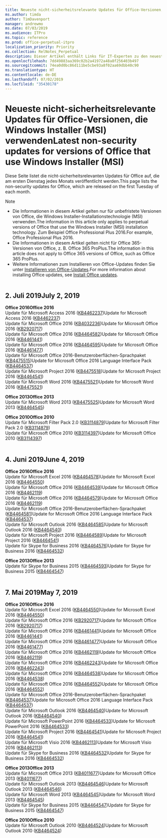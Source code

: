 ```yaml
---
title: Neueste nicht-sicherheitsrelevante Updates für Office-Versionen, die Windows Installer (MSI) verwenden
ms.author: timda
author: TimDavenport
manager: andrewmo
ms.date: 07/03/2019
ms.audience: ITPro
ms.topic: reference
ms.prod: office-perpetual-itpro
localization_priority: Priority
ms.collection: RelNotes_Perpetual
description: Dieser Artikel enthält Links für IT-Experten zu den neuesten nicht-sicherheitsrelevanten Updateinformationen für dauerhafte Versionen von Office 2016, Office 2013 und Office 2010
ms.openlocfilehash: 7dd49883aa369c02b2a41972a48a8f256403b497
ms.sourcegitcommit: 74ea0d0bc86d111be5cbe93a8f02aa69dbb40c90
ms.translationtype: HT
ms.contentlocale: de-DE
ms.lasthandoff: 07/02/2019
ms.locfileid: "35430178"
---
```

# <a name="latest-non-security-updates-for-versions-of-office-that-use-windows-installer-msi"></a><span data-ttu-id="c1a56-103">Neueste nicht-sicherheitsrelevante Updates für Office-Versionen, die Windows Installer (MSI) verwenden</span><span class="sxs-lookup"><span data-stu-id="c1a56-103">Latest non-security updates for versions of Office that use Windows Installer (MSI)</span></span>

<span data-ttu-id="c1a56-104">Diese Seite listet die nicht-sicherheitsrelevanten Updates für Office auf, die am ersten Dienstag jedes Monats veröffentlicht werden.</span><span class="sxs-lookup"><span data-stu-id="c1a56-104">This page lists the non-security updates for Office, which are released on the first Tuesday of each month.</span></span>

> [!NOTE]
> - <span data-ttu-id="c1a56-105">Die Informationen in diesem Artikel gelten nur für unbefristete Versionen von Office, die Windows Installer-Installationstechnologie (MSI) verwenden.</span><span class="sxs-lookup"><span data-stu-id="c1a56-105">The information in this article only applies to perpetual versions of Office that use the Windows Installer (MSI) installation technology.</span></span> <span data-ttu-id="c1a56-106">Zum Beispiel Office Professional Plus 2016.</span><span class="sxs-lookup"><span data-stu-id="c1a56-106">For example, Office Professional Plus 2016.</span></span>
> - <span data-ttu-id="c1a56-107">Die Informationen in diesem Artikel gelten nicht für Office 365-Versionen von Office, z. B. Office 365 ProPlus.</span><span class="sxs-lookup"><span data-stu-id="c1a56-107">The information in this article does not apply to Office 365 versions of Office, such as Office 365 ProPlus.</span></span>
> - <span data-ttu-id="c1a56-108">Weitere Informationen zum Installieren von Office-Updates finden Sie unter [Installieren von Office-Updates](https://support.office.com/article/2ab296f3-7f03-43a2-8e50-46de917611c5).</span><span class="sxs-lookup"><span data-stu-id="c1a56-108">For more information about installing Office updates, see [Install Office updates](https://support.office.com/article/2ab296f3-7f03-43a2-8e50-46de917611c5).</span></span>
<br/><br/>

## <a name="july-2-2019"></a><span data-ttu-id="c1a56-109">2. Juli 2019</span><span class="sxs-lookup"><span data-stu-id="c1a56-109">July 2, 2019</span></span>

<span data-ttu-id="c1a56-110">**Office 2016**</span><span class="sxs-lookup"><span data-stu-id="c1a56-110">**Office 2016**</span></span><br/>
<span data-ttu-id="c1a56-111">Update für Microsoft Access 2016 ([KB4462237](https://support.microsoft.com/help/4462237))</span><span class="sxs-lookup"><span data-stu-id="c1a56-111">Update for Microsoft Access 2016 ([KB4462237](https://support.microsoft.com/help/4462237))</span></span><br/>
<span data-ttu-id="c1a56-112">Update für Microsoft Office 2016 ([KB4032236](https://support.microsoft.com/help/4032236))</span><span class="sxs-lookup"><span data-stu-id="c1a56-112">Update for Microsoft Office 2016 ([KB2920717](https://support.microsoft.com/help/4032236))</span></span><br/>
<span data-ttu-id="c1a56-113">Update für Microsoft Office 2016 ([KB4464582](https://support.microsoft.com/help/4464582))</span><span class="sxs-lookup"><span data-stu-id="c1a56-113">Update for Microsoft Office 2016 ([KB4461441](https://support.microsoft.com/help/4464582))</span></span><br/>
<span data-ttu-id="c1a56-114">Update für Microsoft Office 2016 ([KB4464595](https://support.microsoft.com/help/4464595))</span><span class="sxs-lookup"><span data-stu-id="c1a56-114">Update for Microsoft Office 2016 ([KB4461477](https://support.microsoft.com/help/4464595))</span></span><br/>
<span data-ttu-id="c1a56-115">Update für Microsoft Office 2016-Benutzeroberflächen-Sprachpaket ([KB4475515](https://support.microsoft.com/help/4475515))</span><span class="sxs-lookup"><span data-stu-id="c1a56-115">Update for Microsoft Office 2016 Language Interface Pack ([KB4464537](https://support.microsoft.com/help/4475515))</span></span><br/>
<span data-ttu-id="c1a56-116">Update für Microsoft Project 2016 ([KB4475518](https://support.microsoft.com/help/4475518))</span><span class="sxs-lookup"><span data-stu-id="c1a56-116">Update for Microsoft Project 2016 ([KB4464541](https://support.microsoft.com/help/4475518))</span></span><br/>
<span data-ttu-id="c1a56-117">Update für Microsoft Word 2016 ([KB4475521](https://support.microsoft.com/help/4475521))</span><span class="sxs-lookup"><span data-stu-id="c1a56-117">Update for Microsoft Word 2016 ([KB4475521](https://support.microsoft.com/help/4475521))</span></span><br/>


<span data-ttu-id="c1a56-118">**Office 2013**</span><span class="sxs-lookup"><span data-stu-id="c1a56-118">**Office 2013**</span></span><br/>
<span data-ttu-id="c1a56-119">Update für Microsoft Word 2013 ([KB4475525](https://support.microsoft.com/help/4475525))</span><span class="sxs-lookup"><span data-stu-id="c1a56-119">Update for Microsoft Word 2013 ([KB4464545](https://support.microsoft.com/help/4475525))</span></span><br/>


<span data-ttu-id="c1a56-120">**Office 2010**</span><span class="sxs-lookup"><span data-stu-id="c1a56-120">**Office 2010**</span></span><br/>
<span data-ttu-id="c1a56-121">Update für Microsoft Filter Pack 2.0 ([KB3114879](https://support.microsoft.com/help/3114879))</span><span class="sxs-lookup"><span data-stu-id="c1a56-121">Update for Microsoft Filter Pack 2.0 ([KB3114879](https://support.microsoft.com/help/3114879))</span></span><br/><span data-ttu-id="c1a56-122">Update für Microsoft Office 2010 ([KB3114397](https://support.microsoft.com/help/3114397))</span><span class="sxs-lookup"><span data-stu-id="c1a56-122">Update for Microsoft Office 2010 ([KB3114397](https://support.microsoft.com/help/3114397))</span></span><br/><br/>

## <a name="june-4-2019"></a><span data-ttu-id="c1a56-123">4. Juni 2019</span><span class="sxs-lookup"><span data-stu-id="c1a56-123">June 4, 2019</span></span>

<span data-ttu-id="c1a56-124">**Office 2016**</span><span class="sxs-lookup"><span data-stu-id="c1a56-124">**Office 2016**</span></span><br/>
<span data-ttu-id="c1a56-125">Update für Microsoft Excel 2016 ([KB4464578](https://support.microsoft.com/help/4464578))</span><span class="sxs-lookup"><span data-stu-id="c1a56-125">Update for Microsoft Excel 2016 ([KB4464550](https://support.microsoft.com/help/4464578))</span></span><br/>
<span data-ttu-id="c1a56-126">Update für Microsoft Office 2016 ([KB4464539](https://support.microsoft.com/help/4464539))</span><span class="sxs-lookup"><span data-stu-id="c1a56-126">Update for Microsoft Office 2016 ([KB4462119](https://support.microsoft.com/help/4464539))</span></span><br/>
<span data-ttu-id="c1a56-127">Update für Microsoft Office 2016 ([KB4464579](https://support.microsoft.com/help/4464579))</span><span class="sxs-lookup"><span data-stu-id="c1a56-127">Update for Microsoft Office 2016 ([KB4462119](https://support.microsoft.com/help/4464579))</span></span><br/>
<span data-ttu-id="c1a56-128">Update für Microsoft Office 2016-Benutzeroberflächen-Sprachpaket ([KB4464581](https://support.microsoft.com/help/4464581))</span><span class="sxs-lookup"><span data-stu-id="c1a56-128">Update for Microsoft Office 2016 Language Interface Pack ([KB4464537](https://support.microsoft.com/help/4464581))</span></span><br/>
<span data-ttu-id="c1a56-129">Update für Microsoft Outlook 2016 ([KB4464585](https://support.microsoft.com/help/4464585))</span><span class="sxs-lookup"><span data-stu-id="c1a56-129">Update for Microsoft Outlook 2016 ([KB4464540](https://support.microsoft.com/help/4464585))</span></span><br/>
<span data-ttu-id="c1a56-130">Update für Microsoft Project 2016 ([KB4464589](https://support.microsoft.com/help/4464589))</span><span class="sxs-lookup"><span data-stu-id="c1a56-130">Update for Microsoft Project 2016 ([KB4464541](https://support.microsoft.com/help/4464589))</span></span><br/>
<span data-ttu-id="c1a56-131">Update für Skype for Business 2016 ([KB4464576](https://support.microsoft.com/help/4464576))</span><span class="sxs-lookup"><span data-stu-id="c1a56-131">Update for Skype for Business 2016 ([KB4464532](https://support.microsoft.com/help/4464576))</span></span><br/>

<span data-ttu-id="c1a56-132">**Office 2013**</span><span class="sxs-lookup"><span data-stu-id="c1a56-132">**Office 2013**</span></span><br/>
<span data-ttu-id="c1a56-133">Update für Skype for Business 2015 ([KB4464593](https://support.microsoft.com/help/4464593))</span><span class="sxs-lookup"><span data-stu-id="c1a56-133">Update for Skype for Business 2015 ([KB4464547](https://support.microsoft.com/help/4464593))</span></span><br/>
<br/>
## <a name="may-7-2019"></a><span data-ttu-id="c1a56-134">7. Mai 2019</span><span class="sxs-lookup"><span data-stu-id="c1a56-134">May 7, 2019</span></span>

<span data-ttu-id="c1a56-135">**Office 2016**</span><span class="sxs-lookup"><span data-stu-id="c1a56-135">**Office 2016**</span></span><br/>
<span data-ttu-id="c1a56-136">Update für Microsoft Excel 2016 ([KB4464550](https://support.microsoft.com/help/4464550))</span><span class="sxs-lookup"><span data-stu-id="c1a56-136">Update for Microsoft Excel 2016 ([KB4464550](https://support.microsoft.com/help/4464550))</span></span><br/>
<span data-ttu-id="c1a56-137">Update für Microsoft Office 2016 ([KB2920717](https://support.microsoft.com/help/2920717))</span><span class="sxs-lookup"><span data-stu-id="c1a56-137">Update for Microsoft Office 2016 ([KB2920717](https://support.microsoft.com/help/2920717))</span></span><br/>
<span data-ttu-id="c1a56-138">Update für Microsoft Office 2016 ([KB4461441](https://support.microsoft.com/help/4461441))</span><span class="sxs-lookup"><span data-stu-id="c1a56-138">Update for Microsoft Office 2016 ([KB4461441](https://support.microsoft.com/help/4461441))</span></span><br/>
<span data-ttu-id="c1a56-139">Update für Microsoft Office 2016 ([KB4461477](https://support.microsoft.com/help/4461477))</span><span class="sxs-lookup"><span data-stu-id="c1a56-139">Update for Microsoft Office 2016 ([KB4461477](https://support.microsoft.com/help/4461477))</span></span><br/>
<span data-ttu-id="c1a56-140">Update für Microsoft Office 2016 ([KB4462119](https://support.microsoft.com/help/4462119))</span><span class="sxs-lookup"><span data-stu-id="c1a56-140">Update for Microsoft Office 2016 ([KB4462119](https://support.microsoft.com/help/4462119))</span></span><br/>
<span data-ttu-id="c1a56-141">Update für Microsoft Office 2016 ([KB4462243](https://support.microsoft.com/help/4462243))</span><span class="sxs-lookup"><span data-stu-id="c1a56-141">Update for Microsoft Office 2016 ([KB4462243](https://support.microsoft.com/help/4462243))</span></span><br/>
<span data-ttu-id="c1a56-142">Update für Microsoft Office 2016 ([KB4464538](https://support.microsoft.com/help/4464538))</span><span class="sxs-lookup"><span data-stu-id="c1a56-142">Update for Microsoft Office 2016 ([KB4464538](https://support.microsoft.com/help/4464538))</span></span><br/>
<span data-ttu-id="c1a56-143">Update für Microsoft Office 2016 ([KB4464552](https://support.microsoft.com/help/4464552))</span><span class="sxs-lookup"><span data-stu-id="c1a56-143">Update for Microsoft Office 2016 ([KB4464552](https://support.microsoft.com/help/4464552))</span></span><br/>
<span data-ttu-id="c1a56-144">Update für Microsoft Office 2016-Benutzeroberflächen-Sprachpaket ([KB4464537](https://support.microsoft.com/help/4464537))</span><span class="sxs-lookup"><span data-stu-id="c1a56-144">Update for Microsoft Office 2016 Language Interface Pack ([KB4464537](https://support.microsoft.com/help/4464537))</span></span><br/>
<span data-ttu-id="c1a56-145">Update für Microsoft Outlook 2016 ([KB4464540](https://support.microsoft.com/help/4464540))</span><span class="sxs-lookup"><span data-stu-id="c1a56-145">Update for Microsoft Outlook 2016 ([KB4464540](https://support.microsoft.com/help/4464540))</span></span><br/>
<span data-ttu-id="c1a56-146">Update für Microsoft PowerPoint 2016 ([KB4464533](https://support.microsoft.com/help/4464533))</span><span class="sxs-lookup"><span data-stu-id="c1a56-146">Update for Microsoft PowerPoint 2016 ([KB4464533](https://support.microsoft.com/help/4464533))</span></span><br/>
<span data-ttu-id="c1a56-147">Update für Microsoft Project 2016 ([KB4464541](https://support.microsoft.com/help/4464541))</span><span class="sxs-lookup"><span data-stu-id="c1a56-147">Update for Microsoft Project 2016 ([KB4464541](https://support.microsoft.com/help/4464541))</span></span><br/>
<span data-ttu-id="c1a56-148">Update für Microsoft Visio 2016 ([KB4462113](https://support.microsoft.com/help/4462113))</span><span class="sxs-lookup"><span data-stu-id="c1a56-148">Update for Microsoft Visio 2016 ([KB4462113](https://support.microsoft.com/help/4462113))</span></span><br/>
<span data-ttu-id="c1a56-149">Update für Skype for Business 2016 ([KB4464532](https://support.microsoft.com/help/4464532))</span><span class="sxs-lookup"><span data-stu-id="c1a56-149">Update for Skype for Business 2016 ([KB4464532](https://support.microsoft.com/help/4464532))</span></span><br/>

<span data-ttu-id="c1a56-150">**Office 2013**</span><span class="sxs-lookup"><span data-stu-id="c1a56-150">**Office 2013**</span></span><br/>
<span data-ttu-id="c1a56-151">Update für Microsoft Office 2013 ([KB4011677](https://support.microsoft.com/help/4011677))</span><span class="sxs-lookup"><span data-stu-id="c1a56-151">Update for Microsoft Office 2013 ([KB4011677](https://support.microsoft.com/help/4011677))</span></span><br/>
<span data-ttu-id="c1a56-152">Update für Microsoft Outlook 2013 ([KB4464546](https://support.microsoft.com/help/4464546))</span><span class="sxs-lookup"><span data-stu-id="c1a56-152">Update for Microsoft Outlook 2013 ([KB4464546](https://support.microsoft.com/help/4464546))</span></span><br/>
<span data-ttu-id="c1a56-153">Update für Microsoft Word 2013 ([KB4464545](https://support.microsoft.com/help/4464545))</span><span class="sxs-lookup"><span data-stu-id="c1a56-153">Update for Microsoft Word 2013 ([KB4464545](https://support.microsoft.com/help/4464545))</span></span><br/>
<span data-ttu-id="c1a56-154">Update für Skype for Business 2015 ([KB4464547](https://support.microsoft.com/help/4464547))</span><span class="sxs-lookup"><span data-stu-id="c1a56-154">Update for Skype for Business 2015 ([KB4464547](https://support.microsoft.com/help/4464547))</span></span><br/>

<span data-ttu-id="c1a56-155">**Office 2010**</span><span class="sxs-lookup"><span data-stu-id="c1a56-155">**Office 2010**</span></span><br/>
<span data-ttu-id="c1a56-156">Update für Microsoft Outlook 2010 ([KB4464524](https://support.microsoft.com/help/4464524))</span><span class="sxs-lookup"><span data-stu-id="c1a56-156">Update for Microsoft Outlook 2010 ([KB4464524](https://support.microsoft.com/help/4464524))</span></span>